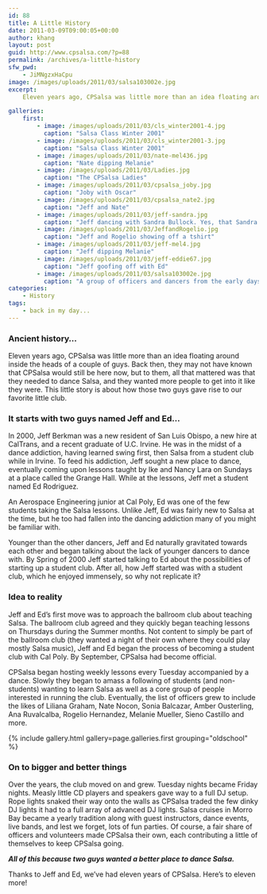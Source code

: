 ```yaml
---
id: 88
title: A Little History
date: 2011-03-09T09:00:05+00:00
author: khang
layout: post
guid: http://www.cpsalsa.com/?p=88
permalink: /archives/a-little-history
sfw_pwd:
    - JiMNgzxHaCpu
image: /images/uploads/2011/03/salsa103002e.jpg
excerpt:
    Eleven years ago, CPSalsa was little more than an idea floating around inside the heads of a couple of guys. Back then, they may not have known that CPSalsa would still be here now, but to them, all that mattered was that they needed to dance Salsa, and they wanted more people to get into it like they were. This little story is about how those two guys gave rise to our favorite little club.

galleries:
    first:
        - image: /images/uploads/2011/03/cls_winter2001-4.jpg
          caption: "Salsa Class Winter 2001"
        - image: /images/uploads/2011/03/cls_winter2001-3.jpg
          caption: "Salsa Class Winter 2001"
        - image: /images/uploads/2011/03/nate-mel436.jpg
          caption: "Nate dipping Melanie"
        - image: /images/uploads/2011/03/Ladies.jpg
          caption: "The CPSalsa Ladies"
        - image: /images/uploads/2011/03/cpsalsa_joby.jpg
          caption: "Joby with Oscar"
        - image: /images/uploads/2011/03/cpsalsa_nate2.jpg
          caption: "Jeff and Nate"
        - image: /images/uploads/2011/03/jeff-sandra.jpg
          caption: "Jeff dancing with Sandra Bullock. Yes, that Sandra Bullock"
        - image: /images/uploads/2011/03/JeffandRogelio.jpg
          caption: "Jeff and Rogelio showing off a tshirt"
        - image: /images/uploads/2011/03/jeff-mel4.jpg
          caption: "Jeff dipping Melanie"
        - image: /images/uploads/2011/03/jeff-eddie67.jpg
          caption: "Jeff goofing off with Ed"
        - image: /images/uploads/2011/03/salsa103002e.jpg
          caption: "A group of officers and dancers from the early days"
categories:
    - History
tags:
    - back in my day...
---
```

### Ancient history&#8230;

Eleven years ago, CPSalsa was little more than an idea floating around inside the heads of a couple of guys. Back then, they may not have known that CPSalsa would still be here now, but to them, all that mattered was that they needed to dance Salsa, and they wanted more people to get into it like they were. This little story is about how those two guys gave rise to our favorite little club.

<!--more-->

### It starts with two guys named Jeff and Ed&#8230;

In 2000, Jeff Berkman was a new resident of San Luis Obispo, a new hire at CalTrans, and a recent graduate of U.C. Irvine. He was in the midst of a dance addiction, having learned swing first, then Salsa from a student club while in Irvine. To feed his addiction, Jeff sought a new place to dance, eventually coming upon lessons taught by Ike and Nancy Lara on Sundays at a place called the Grange Hall. While at the lessons, Jeff met a student named Ed Rodriguez.

An Aerospace Engineering junior at Cal Poly, Ed was one of the few students taking the Salsa lessons. Unlike Jeff, Ed was fairly new to Salsa at the time, but he too had fallen into the dancing addiction many of you might be familiar with.

Younger than the other dancers, Jeff and Ed naturally gravitated towards each other and began talking about the lack of younger dancers to dance with. By Spring of 2000 Jeff started talking to Ed about the possibilities of starting up a student club. After all, how Jeff started was with a student club, which he enjoyed immensely, so why not replicate it?

### Idea to reality

Jeff and Ed&#8217;s first move was to approach the ballroom club about teaching Salsa. The ballroom club agreed and they quickly began teaching lessons on Thursdays during the Summer months. Not content to simply be part of the ballroom club (they wanted a night of their own where they could play mostly Salsa music), Jeff and Ed began the process of becoming a student club with Cal Poly. By September, CPSalsa had become official.

CPSalsa began hosting weekly lessons every Tuesday accompanied by a dance. Slowly they began to amass a following of students (and non-students) wanting to learn Salsa as well as a core group of people interested in running the club. Eventually, the list of officers grew to include the likes of Liliana Graham, Nate Nocon, Sonia Balcazar, Amber Ousterling, Ana Ruvalcalba, Rogelio Hernandez, Melanie Mueller, Sieno Castillo and more.

{% include gallery.html gallery=page.galleries.first grouping="oldschool" %}

### On to bigger and better things

Over the years, the club moved on and grew. Tuesday nights became Friday nights. Measly little CD players and speakers gave way to a full DJ setup. Rope lights snaked their way onto the walls as CPSalsa traded the few dinky DJ lights it had to a full array of advanced DJ lights. Salsa cruises in Morro Bay became a yearly tradition along with guest instructors, dance events, live bands, and lest we forget, lots of fun parties. Of course, a fair share of officers and volunteers made CPSalsa their own, each contributing a little of themselves to keep CPSalsa going.

**_All of this because two guys wanted a better place to dance Salsa._**

Thanks to Jeff and Ed, we&#8217;ve had eleven years of CPSalsa. Here&#8217;s to eleven more!